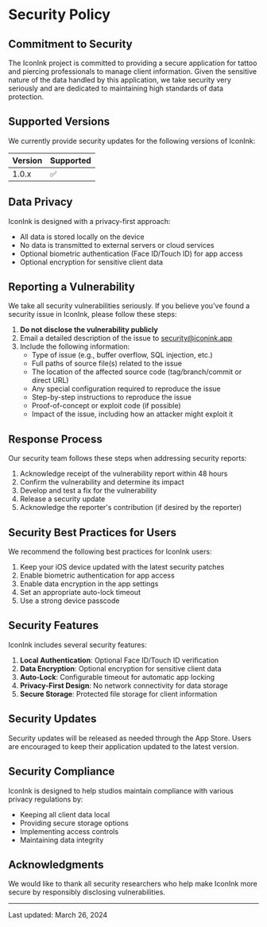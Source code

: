 # Security Policy

## Commitment to Security

The IconInk project is committed to providing a secure application for tattoo and piercing professionals to manage client information. Given the sensitive nature of the data handled by this application, we take security very seriously and are dedicated to maintaining high standards of data protection.

## Supported Versions

We currently provide security updates for the following versions of IconInk:

| Version | Supported          |
| ------- | ------------------ |
| 1.0.x   | :white_check_mark: |

## Data Privacy

IconInk is designed with a privacy-first approach:

- All data is stored locally on the device
- No data is transmitted to external servers or cloud services
- Optional biometric authentication (Face ID/Touch ID) for app access
- Optional encryption for sensitive client data

## Reporting a Vulnerability

We take all security vulnerabilities seriously. If you believe you've found a security issue in IconInk, please follow these steps:

1. **Do not disclose the vulnerability publicly**
2. Email a detailed description of the issue to [security@iconink.app](mailto:security@iconink.app)
3. Include the following information:
   - Type of issue (e.g., buffer overflow, SQL injection, etc.)
   - Full paths of source file(s) related to the issue
   - The location of the affected source code (tag/branch/commit or direct URL)
   - Any special configuration required to reproduce the issue
   - Step-by-step instructions to reproduce the issue
   - Proof-of-concept or exploit code (if possible)
   - Impact of the issue, including how an attacker might exploit it

## Response Process

Our security team follows these steps when addressing security reports:

1. Acknowledge receipt of the vulnerability report within 48 hours
2. Confirm the vulnerability and determine its impact
3. Develop and test a fix for the vulnerability
4. Release a security update
5. Acknowledge the reporter's contribution (if desired by the reporter)

## Security Best Practices for Users

We recommend the following best practices for IconInk users:

1. Keep your iOS device updated with the latest security patches
2. Enable biometric authentication for app access
3. Enable data encryption in the app settings
4. Set an appropriate auto-lock timeout
5. Use a strong device passcode

## Security Features

IconInk includes several security features:

1. **Local Authentication**: Optional Face ID/Touch ID verification
2. **Data Encryption**: Optional encryption for sensitive client data
3. **Auto-Lock**: Configurable timeout for automatic app locking
4. **Privacy-First Design**: No network connectivity for data storage
5. **Secure Storage**: Protected file storage for client information

## Security Updates

Security updates will be released as needed through the App Store. Users are encouraged to keep their application updated to the latest version.

## Security Compliance

IconInk is designed to help studios maintain compliance with various privacy regulations by:

- Keeping all client data local
- Providing secure storage options
- Implementing access controls
- Maintaining data integrity

## Acknowledgments

We would like to thank all security researchers who help make IconInk more secure by responsibly disclosing vulnerabilities.

---

Last updated: March 26, 2024
